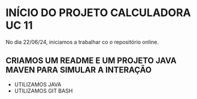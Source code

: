 # INÍCIO DO PROJETO CALCULADORA UC 11
No dia 22/06/24, iniciamos a trabalhar co o repositório online.
## CRIAMOS UM README E UM PROJETO JAVA MAVEN PARA SIMULAR A INTERAÇÃO
- UTILIZAMOS JAVA
- UTILIZAMOS GIT BASH

